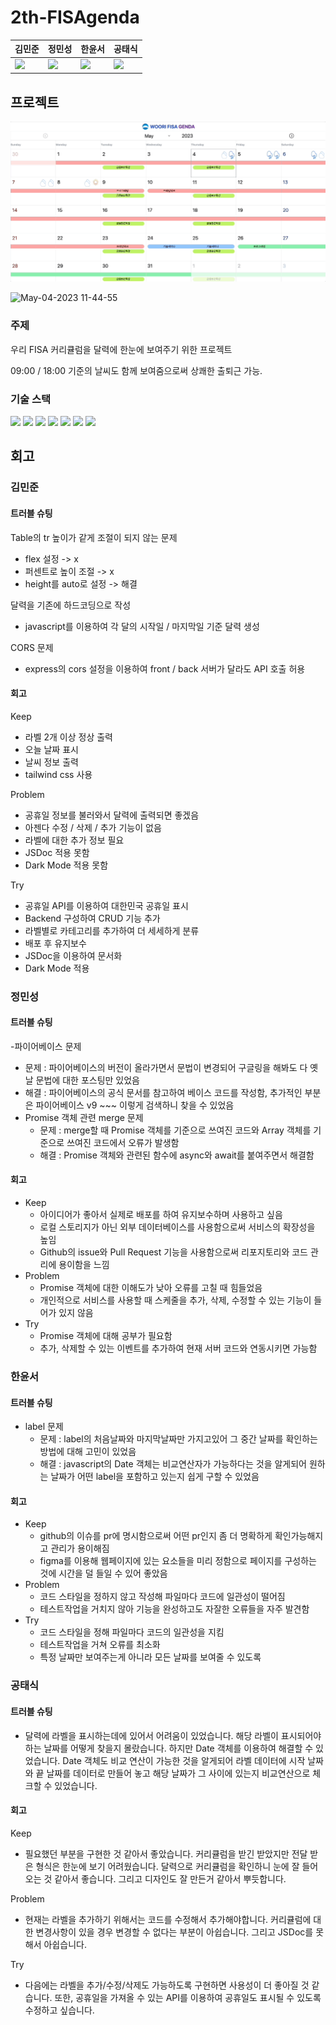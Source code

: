 # 2th-FISAgenda

|김민준|정민성|한윤서|공태식|
|:--|:--|:--|:--|
|![](https://avatars.githubusercontent.com/u/42430982?v=4)|![](https://avatars.githubusercontent.com/u/116792686?v=4)|![](https://avatars.githubusercontent.com/u/70616579?v=4)|![](https://avatars.githubusercontent.com/u/81614820?v=4)|

## 프로젝트
![screen](./2th-fisagenda.gif)

![May-04-2023 11-44-55](https://user-images.githubusercontent.com/70616579/236105698-23409ae3-f95c-4cc1-89e7-37682a2d3927.gif)

### 주제

우리 FISA 커리큘럼을 달력에 한눈에 보여주기 위한 프로젝트

09:00 / 18:00 기준의 날씨도 함께 보여줌으로써 상쾌한 출퇴근 가능.

### 기술 스택

<div>
<img src="https://img.shields.io/badge/html5-E34F26?style=for-the-badge&logo=html5&logoColor=white" />

<img src="https://img.shields.io/badge/CSS3-1572B6?style=for-the-badge&logo=css3&logoColor=white"/>

<img src="https://img.shields.io/badge/tailwindcss-06B6D4?style=for-the-badge&logo=tailwindcss&logoColor=white"/>

<img src="https://img.shields.io/badge/javascript-F7DF1E?style=for-the-badge&logo=javascript&logoColor=black"/>

<img src="https://img.shields.io/badge/nodedotjs-339933?style=for-the-badge&logo=nodedotjs&logoColor=white"/>

<img src="https://img.shields.io/badge/express-000000?style=for-the-badge&logo=express&logoColor=white"/>

<img src="https://img.shields.io/badge/firebase-FFCA28?style=for-the-badge&logo=firebase&logoColor=white"/>
</div>

## 회고
### 김민준

#### 트러블 슈팅

Table의 tr 높이가 같게 조절이 되지 않는 문제
- flex 설정 -> x
- 퍼센트로 높이 조절 -> x
- height를 auto로 설정 -> 해결

 달력을 기존에 하드코딩으로 작성
 - javascript를 이용하여 각 달의 시작일 / 마지막일 기준 달력 생성

 CORS 문제
 - express의 cors 설정을 이용하여 front / back 서버가 달라도 API 호출 허용

#### 회고

Keep
- 라벨 2개 이상 정상 출력
- 오늘 날짜 표시
- 날씨 정보 출력
- tailwind css 사용

Problem
- 공휴일 정보를 불러와서 달력에 출력되면 좋겠음
- 아젠다 수정 / 삭제 / 추가 기능이 없음
- 라벨에 대한 추가 정보 필요
- JSDoc 적용 못함
- Dark Mode 적용 못함

Try
- 공휴일 API를 이용하여 대한민국 공휴일 표시
- Backend 구성하여 CRUD 기능 추가
- 라벨별로 카테고리를 추가하여 더 세세하게 분류
- 배포 후 유지보수
- JSDoc을 이용하여 문서화
- Dark Mode 적용

### 정민성

#### 트러블 슈팅
-파이어베이스 문제
  - 문제 : 파이어베이스의 버전이 올라가면서 문법이 변경되어 구글링을 해봐도 다 옛날 문법에 대한 포스팅만 있었음
  - 해결 : 파이어베이스의 공식 문서를 참고하여 베이스 코드를 작성함, 추가적인 부분은 파이어베이스 v9 ~~~ 이렇게 검색하니 찾을 수 있었음
- Promise 객체 관련 merge 문제
  - 문제 : merge할 때 Promise 객체를 기준으로 쓰여진 코드와 Array 객체를 기준으로 쓰여진 코드에서 오류가 발생함
  - 해결 : Promise 객체와 관련된 함수에 async와 await를 붙여주면서 해결함

#### 회고
- Keep
  - 아이디어가 좋아서 실제로 배포를 하여 유지보수하며 사용하고 싶음
  - 로컬 스토리지가 아닌 외부 데이터베이스를 사용함으로써 서비스의 확장성을 높임
  - Github의 issue와 Pull Request 기능을 사용함으로써 리포지토리와 코드 관리에 용이함을 느낌
- Problem
  - Promise 객체에 대한 이해도가 낮아 오류를 고칠 때 힘들었음
  - 개인적으로 서비스를 사용할 때 스케줄을 추가, 삭제, 수정할 수 있는 기능이 들어가 있지 않음
- Try
  - Promise 객체에 대해 공부가 필요함
  - 추가, 삭제할 수 있는 이벤트를 추가하여 현재 서버 코드와 연동시키면 가능함

### 한윤서

#### 트러블 슈팅
- label 문제
  - 문제 : label의 처음날짜와 마지막날짜만 가지고있어 그 중간 날짜를 확인하는 방법에 대해 고민이 있었음
  - 해결 : javascript의 Date 객체는 비교연산자가 가능하다는 것을 알게되어 원하는 날짜가 어떤 label을 포함하고 있는지 쉽게 구할 수 있었음
 
#### 회고
- Keep
  - github의 이슈를 pr에 명시함으로써 어떤 pr인지 좀 더 명확하게 확인가능해지고 관리가 용이해짐
  - figma를 이용해 웹페이지에 있는 요소들을 미리 정함으로 페이지를 구성하는 것에 시간을 덜 들일 수 있어 좋았음
- Problem
  - 코드 스타일을 정하지 않고 작성해 파일마다 코드에 일관성이 떨어짐
  - 테스트작업을 거치지 않아 기능을 완성하고도 자잘한 오류들을 자주 발견함
- Try
  - 코드 스타일을 정해 파일마다 코드의 일관성을 지킴
  - 테스트작업을 거쳐 오류를 최소화
  - 특정 날짜만 보여주는게 아니라 모든 날짜를 보여줄 수 있도록 


### 공태식

#### 트러블 슈팅
- 달력에 라벨을 표시하는데에 있어서 어려움이 있었습니다. 해당 라벨이 표시되어야하는 날짜를 어떻게 찾을지 몰랐습니다. 하지만 Date 객체를 이용하여 해결할 수 있었습니다. Date 객체도 비교 연산이 가능한 것을 알게되어 라벨 데이터에 시작 날짜와 끝 날짜를 데이터로 만들어 놓고 해당 날짜가 그 사이에 있는지 비교연산으로 체크할 수 있었습니다.
#### 회고
Keep
- 필요했던 부분을 구현한 것 같아서 좋았습니다. 커리큘럼을 받긴 받았지만 전달 받은 형식은 한눈에 보기 어려웠습니다. 달력으로 커리큘럼을 확인하니 눈에 잘 들어오는 것 같아서 좋습니다. 그리고 디자인도 잘 만든거 같아서 뿌듯합니다.

Problem
- 현재는 라벨을 추가하기 위해서는 코드를 수정해서 추가해야합니다. 커리큘럼에 대한 변경사항이 있을 경우 변경할 수 없다는 부분이 아쉽습니다. 그리고 JSDoc를 못해서 아쉽습니다.

Try
- 다음에는 라벨을 추가/수정/삭제도 가능하도록 구현하면 사용성이 더 좋아질 것 같습니다. 또한, 공휴일을 가져올 수 있는 API를 이용하여 공휴일도 표시될 수 있도록 수정하고 싶습니다.
